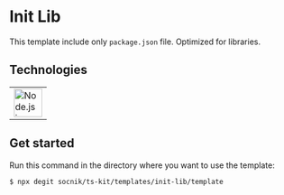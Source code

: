 # Init Lib

This template include only `package.json` file. Optimized for libraries.

## Technologies

<!--#region Technologies table -->

<table>
  <tr>
    <td>
      <a href="https://nodejs.org">
        <img
          src="https://cdn.jsdelivr.net/gh/devicons/devicon@latest/icons/nodejs/nodejs-original.svg"
          alt="Node.js icon"
          width="50px"
          height="50px"
        />
      </a>
    </td>
  </tr>
</table>

<!--#endregion-->

## Get started

Run this command in the directory where you want to use the template:

```shell
$ npx degit socnik/ts-kit/templates/init-lib/template
```
